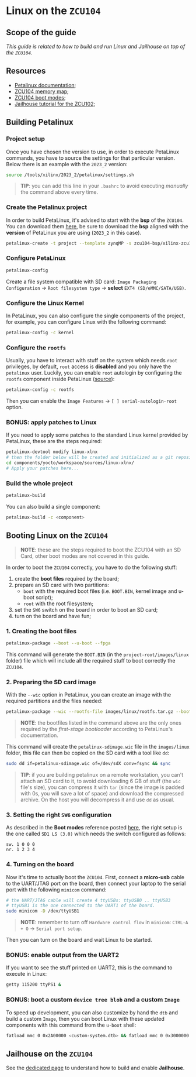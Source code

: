# Linux on the `ZCU104`

## Scope of the guide

*This guide is related to how to build and run Linux and Jailhouse on top of the `ZCU104`.*

## Resources

- [Petalinux documentation](https://docs.amd.com/r/2023.2-English/ug1144-petalinux-tools-reference-guide/Overview);
- [ZCU104 memory map](https://docs.amd.com/r/en-US/ug1085-zynq-ultrascale-trm/PL-AXI-Interface);
- [ZCU104 boot modes](https://docs.amd.com/r/en-US/ug1085-zynq-ultrascale-trm/Boot-Modes);
- [Jailhouse tutorial for the ZCU102](https://github.com/siemens/jailhouse/blob/master/Documentation/setup-on-zynqmp-zcu102.md);

## Building Petalinux

### Project setup

Once you have chosen the version to use, in order to execute PetaLinux commands,
you have to source the settings for that particular version.
Below there is an example with the `2023_2` version:

```bash
source /tools/xilinx/2023_2/petalinux/settings.sh
```

> **TIP**: you can add this line in your `.bashrc` to avoid executing *manually*
the command above every time.

### Create the Petalinux project

In order to build PetaLinux, it's advised to start with the **bsp** of the `ZCU104`.
You can download them [here](https://www.xilinx.com/support/download/index.html/content/xilinx/en/downloadNav/embedded-design-tools/2023-2.html),
be sure to download the **bsp** aligned with the **version** of PetaLinux you are using (`2023_2` in this case).

```bash
petalinux-create -t project --template zynqMP -s zcu104-bsp/xilinx-zcu104-v2023.2-10140544.bsp -n <project_name>
```

### Configure PetaLinux

```bash
petalinux-config
```

Create a file system compatible with SD card: `Image Packaging Configuration`
→ `Root filesystem type` → **select** `EXT4 (SD/eMMC/SATA/USB)`.

### Configure the Linux Kernel

In PetaLinux, you can also configure the single components of the project, for example, you can
configure Linux with the following command:

```bash
petalinux-config -c kernel
```

### Configure the `rootfs`

Usually, you have to interact with stuff on the system which needs `root` privileges,
by default, `root` access is **disabled** and you only have the `petalinux` user.
Luckily, you can enable `root` autologin by configuring the `rootfs` component inside
PetaLinux ([source](https://docs.amd.com/r/2023.2-English/ug1144-petalinux-tools-reference-guide/Login-Changes)):

```bash
petalinux-config -c rootfs
```

Then you can enable the  `Image Features` → `[ ] serial-autologin-root` option.

### BONUS: apply patches to Linux

If you need to apply some patches to the standard Linux kernel provided by PetaLinux,
these are the steps required:

```bash
petalinux-devtool modify linux-xlnx
# then the folder below will be created and initialized as a git repository
cd components/yocto/workspace/sources/linux-xlnx/
# Apply your patches here...
```

### Build the whole project

```bash
petalinux-build
```

You can also build a single component:

```bash
petalinux-build -c <component>
```

## Booting Linux on the `ZCU104`

> **NOTE**: these are the steps required to boot the ZCU104 with an SD Card,
other boot modes are not covered in this guide.

In order to boot the `ZCU104` correctly, you have to do the following stuff:

1. create the **boot files** required by the board;
2. prepare an SD card with two partitions:
    - `boot` with the required boot files (i.e. `BOOT.BIN`, kernel image and u-boot script);
    - `root` with the root filesystem;
3. set the `SW6` switch on the board in order to boot an SD card;
4. turn on the board and have fun;

### 1. Creating the boot files

```bash
petalinux-package --boot --u-boot --fpga
```

This command will generate the `BOOT.BIN` (in the `project-root/images/linux` folder)
file which will include all the required stuff to boot correctly the `ZCU104`.

### 2. Preparing the SD card image

With the `--wic` option in PetaLinux, you can create an image with the required
partitions and the files needed:

```bash
petalinux-package --wic --rootfs-file images/linux/rootfs.tar.gz --bootfiles "BOOT.BIN image.ub boot.scr"
```

> **NOTE**: the bootfiles listed in the command above are the only ones required by the
*first-stage bootloader* according to PetaLinux's documentation.

This command will create the `petalinux-sdimage.wic` file in the `images/linux` folder,
this file can then be copied on the SD card with a tool like `dd`:

```bash
sudo dd if=petalinux-sdimage.wic of=/dev/sdX conv=fsync && sync
```

> **TIP**: if you are building petalinux on a remote workstation, you can't attach an SD card
to it, to avoid downloading 6 GB of stuff (the `wic` file's size), you can compress it
with `tar` (since the image is padded with 0s, you will save a lot of space) and
download the compressed archive. On the host you will decompress it and use `dd` as
usual.

### 3. Setting the right `SW6` configuration

As described in the **Boot modes** reference posted [here](#resources), the right setup is the one
called `SD1 LS (3.0)` which needs the switch configured as follows:

```
sw. 1 0 0 0
nr. 1 2 3 4
```

### 4. Turning on the board

Now it's time to actually boot the `ZCU104`. First, connect a **micro-usb** cable to the UART/JTAG port
on the board, then connect your laptop to the serial port with the following `minicom` command:

```bash
# the UART/JTAG cable will create 4 ttyUSBs: ttyUSB0 .. ttyUSB3
# ttyUSB1 is the one connected to the UART1 of the board.
sudo minicom -D /dev/ttyUSB1
```

> **NOTE**: remember to turn off `Hardware control flow` in `minicom`: `CTRL-A + O` → `Serial port setup`.

Then you can turn on the board and wait Linux to be started.

### BONUS: enable output from the UART2

If you want to see the stuff printed on UART2, this is the command to execute in Linux:

```bash
getty 115200 ttyPS1 &
```

### BONUS: boot a custom `device tree blob` and a custom `Image`

To speed up development, you can also customize by hand the `dtb` and build a custom `Image`,
then you can boot Linux with these updated components with this command from the `u-boot` shell:

```bash
fatload mmc 0 0x2A00000 <custom-system.dtb> && fatload mmc 0 0x3000000 <custom-Image> && booti 0x3000000 - 0x2A00000
```

## Jailhouse on the `ZCU104`

See the [dedicated page](boards/zcu104/jailhouse.md) to understand how to build and enable **Jailhouse**.

